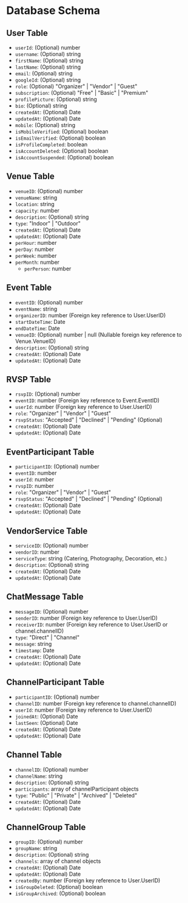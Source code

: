 # Database Schema

## User Table

- `userId`: (Optional) number
- `username`: (Optional) string
- `firstName`: (Optional) string
- `lastName`: (Optional) string
- `email`: (Optional) string
- `googleId`: (Optional) string
- `role`: (Optional) "Organizer" | "Vendor" | "Guest"
- `subscription`: (Optional) "Free" | "Basic" | "Premium"
- `profilePicture`: (Optional) string
- `bio`: (Optional) string
- `createdAt`: (Optional) Date
- `updatedAt`: (Optional) Date
- `mobile`: (Optional) string
- `isMobileVerified`: (Optional) boolean
- `isEmailVerified`: (Optional) boolean
- `isProfileCompleted`: boolean
- `isAccountDeleted`: (Optional) boolean
- `isAccountSuspended`: (Optional) boolean

## Venue Table

- `venueID`: (Optional) number
- `venueName`: string
- `location`: string
- `capacity`: number
- `description`: (Optional) string
- `type`: "Indoor" | "Outdoor"
- `createdAt`: (Optional) Date
- `updatedAt`: (Optional) Date
- `perHour`: number
- `perDay`: number
- `perWeek`: number
- `perMonth`: number
  - `perPerson`: number

## Event Table

- `eventID`: (Optional) number
- `eventName`: string
- `organizerID`: number (Foreign key reference to User.UserID)
- `startDateTime`: Date
- `endDateTime`: Date
- `venueID`: (Optional) number | null (Nullable foreign key reference to Venue.VenueID)
- `description`: (Optional) string
- `createdAt`: (Optional) Date
- `updatedAt`: (Optional) Date

## RVSP Table

- `rsvpID`: (Optional) number
- `eventID`: number (Foreign key reference to Event.EventID)
- `userId`: number (Foreign key reference to User.UserID)
- `role`: "Organizer" | "Vendor" | "Guest"
- `rsvpStatus`: "Accepted" | "Declined" | "Pending" (Optional)
- `createdAt`: (Optional) Date
- `updatedAt`: (Optional) Date

## EventParticipant Table

- `participantID`: (Optional) number
- `eventID`: number
- `userId`: number
- `rvspID`: number
- `role`: "Organizer" | "Vendor" | "Guest"
- `rsvpStatus`: "Accepted" | "Declined" | "Pending" (Optional)
- `createdAt`: (Optional) Date
- `updatedAt`: (Optional) Date

## VendorService Table

- `serviceID`: (Optional) number
- `vendorID`: number
- `serviceType`: string (Catering, Photography, Decoration, etc.)
- `description`: (Optional) string
- `createdAt`: (Optional) Date
- `updatedAt`: (Optional) Date

## ChatMessage Table

- `messageID`: (Optional) number
- `senderID`: number (Foreign key reference to User.UserID)
- `receiverID`: number (Foreign key reference to User.UserID or channel.channelID)
- `type`: "Direct" | "Channel"
- `message`: string
- `timestamp`: Date
- `createdAt`: (Optional) Date
- `updatedAt`: (Optional) Date

## ChannelParticipant Table

- `participantID`: (Optional) number
- `channelID`: number (Foreign key reference to channel.channelID)
- `userId`: number (Foreign key reference to User.UserID)
- `joinedAt`: (Optional) Date
- `lastSeen`: (Optional) Date
- `createdAt`: (Optional) Date
- `updatedAt`: (Optional) Date

## Channel Table

- `channelID`: (Optional) number
- `channelName`: string
- `description`: (Optional) string
- `participants`: array of channelParticipant objects
- `type`: "Public" | "Private" | "Archived" | "Deleted"
- `createdAt`: (Optional) Date
- `updatedAt`: (Optional) Date

## ChannelGroup Table

- `groupID`: (Optional) number
- `groupName`: string
- `description`: (Optional) string
- `channels`: array of channel objects
- `createdAt`: (Optional) Date
- `updatedAt`: (Optional) Date
- `createdBy`: number (Foreign key reference to User.UserID)
- `isGroupDeleted`: (Optional) boolean
- `isGroupArchived`: (Optional) boolean
